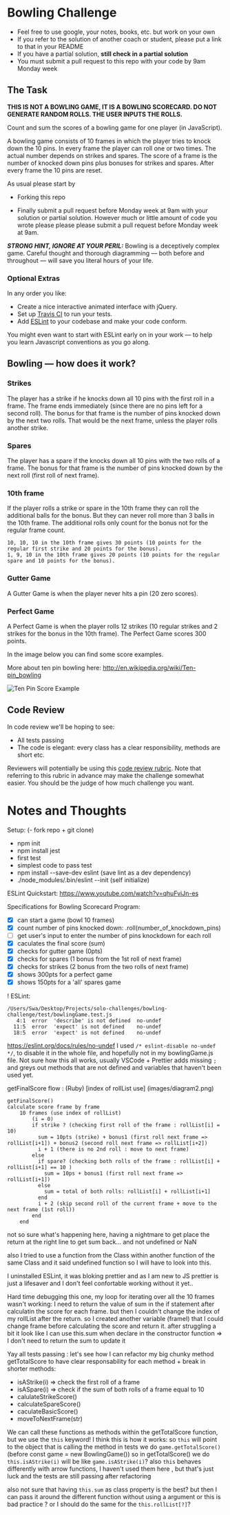 # Bowling Challenge

- Feel free to use google, your notes, books, etc. but work on your own
- If you refer to the solution of another coach or student, please put a link to that in your README
- If you have a partial solution, **still check in a partial solution**
- You must submit a pull request to this repo with your code by 9am Monday week

## The Task

**THIS IS NOT A BOWLING GAME, IT IS A BOWLING SCORECARD. DO NOT GENERATE RANDOM ROLLS. THE USER INPUTS THE ROLLS.**

Count and sum the scores of a bowling game for one player (in JavaScript).

A bowling game consists of 10 frames in which the player tries to knock down the 10 pins. In every frame the player can roll one or two times. The actual number depends on strikes and spares. The score of a frame is the number of knocked down pins plus bonuses for strikes and spares. After every frame the 10 pins are reset.

As usual please start by

- Forking this repo

- Finally submit a pull request before Monday week at 9am with your solution or partial solution. However much or little amount of code you wrote please please please submit a pull request before Monday week at 9am.

**_STRONG HINT, IGNORE AT YOUR PERIL:_** Bowling is a deceptively complex game. Careful thought and thorough diagramming — both before and throughout — will save you literal hours of your life.

### Optional Extras

In any order you like:

- Create a nice interactive animated interface with jQuery.
- Set up [Travis CI](https://travis-ci.org) to run your tests.
- Add [ESLint](http://eslint.org/) to your codebase and make your code conform.

You might even want to start with ESLint early on in your work — to help you
learn Javascript conventions as you go along.

## Bowling — how does it work?

### Strikes

The player has a strike if he knocks down all 10 pins with the first roll in a frame. The frame ends immediately (since there are no pins left for a second roll). The bonus for that frame is the number of pins knocked down by the next two rolls. That would be the next frame, unless the player rolls another strike.

### Spares

The player has a spare if the knocks down all 10 pins with the two rolls of a frame. The bonus for that frame is the number of pins knocked down by the next roll (first roll of next frame).

### 10th frame

If the player rolls a strike or spare in the 10th frame they can roll the additional balls for the bonus. But they can never roll more than 3 balls in the 10th frame. The additional rolls only count for the bonus not for the regular frame count.

    10, 10, 10 in the 10th frame gives 30 points (10 points for the regular first strike and 20 points for the bonus).
    1, 9, 10 in the 10th frame gives 20 points (10 points for the regular spare and 10 points for the bonus).

### Gutter Game

A Gutter Game is when the player never hits a pin (20 zero scores).

### Perfect Game

A Perfect Game is when the player rolls 12 strikes (10 regular strikes and 2 strikes for the bonus in the 10th frame). The Perfect Game scores 300 points.

In the image below you can find some score examples.

More about ten pin bowling here: http://en.wikipedia.org/wiki/Ten-pin_bowling

![Ten Pin Score Example](images/example_ten_pin_scoring.png)

## Code Review

In code review we'll be hoping to see:

- All tests passing
- The code is elegant: every class has a clear responsibility, methods are short etc.

Reviewers will potentially be using this [code review rubric](docs/review.md). Note that referring to this rubric in advance may make the challenge somewhat easier. You should be the judge of how much challenge you want.

# Notes and Thoughts

Setup:
(- fork repo + git clone)

- npm init
- npm install jest
- first test
- simplest code to pass test
- npm install --save-dev eslint (save lint as a dev dependency)
- ./node_modules/.bin/eslint --init (self initialize)

ESLint Quickstart: https://www.youtube.com/watch?v=qhuFviJn-es

Specifications for Bowling Scorecard Program:

- [x] can start a game (bowl 10 frames)
- [x] count number of pins knocked down: .roll(number_of_knockdown_pins)
- [ ] get user's input to enter the number of pins knockdown for each roll
- [x] caculates the final score (sum)
- [x] checks for gutter game (0pts)
- [x] checks for spares (1 bonus from the 1st roll of next frame)
- [x] checks for strikes (2 bonus from the two rolls of next frame)
- [x] shows 300pts for a perfect game
- [x] shows 150pts for a 'all' spares game

! ESLint:

```
/Users/Swa/Desktop/Projects/solo-challenges/bowling-challenge/test/bowlingGame.test.js
   4:1  error  'describe' is not defined  no-undef
  11:5  error  'expect' is not defined    no-undef
  18:5  error  'expect' is not defined    no-undef

```

https://eslint.org/docs/rules/no-undef
I used `/* eslint-disable no-undef */`, to disable it in the whole file, and hopefully not in my bowlingGame.js file.
Not sure how this all works, usually VSCode + Prettier adds missing `;` and greys out methods that are not defined and variables that haven't been used yet.

getFinalScore flow : (Ruby)
[index of rollList use] (images/diagram2.png)

```
getFinalScore()
calculate score frame by frame
    10 frames (use index of rollList)
        (i = 0)
        if strike ? (checking first roll of the frame : rollList[i] = 10)
          sum = 10pts (strike) + bonus1 (first roll next frame => rollList[i+1]) + bonus2 (second roll next frame => rollList[i+2])
          i + 1 (there is no 2nd roll : move to next frame)
        else
          if spare? (checking both rolls of the frame : rollList[i] + rollList[i+1] == 10 )
            sum = 10ps + bonus1 (first roll next frame => rollList[i+1])
          else
            sum = total of both rolls: rollList[i] + rollList[i+1]
          end
          i + 2 (skip second roll of the current frame + move to the next frame (1st roll))
        end
    end
```

not so sure what's happening here, having a nightmare to get place the return at the right line to get sum back... and not undefined or NaN

also I tried to use a function from the Class within another function of the same Class and it said undefined function so I will have to look into this.

I uninstalled ESLint, it was bloking prettier and as I am new to JS prettier is just a lifesaver and I don't feel confortable working without it yet..

Hard time debugging this one, my loop for iterating over all the 10 frames wasn't working:
I need to return the value of sum in the if statement after calculatin the score for each frame. but then I couldn't change the index of my rollList after the return. so I created another variable (frameI) that I could change frame before calculating the score and return it.
after struggling a bit it look like I can use this.sum when declare in the constructor function => I don't need to return the sum to update it

Yay all tests passing : let's see how I can refactor my big chunky method getTotalScore to have clear responsability for each method + break in shorter methods:

- isAStrike(i) => check the first roll of a frame
- isASpare(i) => check if the sum of both rolls of a frame equal to 10
- calulateStrikeScore()
- calculateSpareScore()
- caculateBasicScore()
- moveToNextFrame(str)

We can call these functions as methods within the getTotalScore function, but we use the `this` keyword!
I think this is how it works:
so `this` will point to the object that is calling the method 
in tests we do `game.getTotalScore()` (before const game = new BowlingGame())
so in getTotalScore() we do
`this.isAStrike(i)` will be like `game.isAStrike(i)`?
also `this` behaves differently with arrow functions, I haven't used them here , but that's just luck and the tests are still passing after refactoring

also not sure that having `this.sum` as class property is the best? but then I can pass it around the different function without using a argument
or this is bad practice ? or I should do the same for the `this.rollList[?]`?
